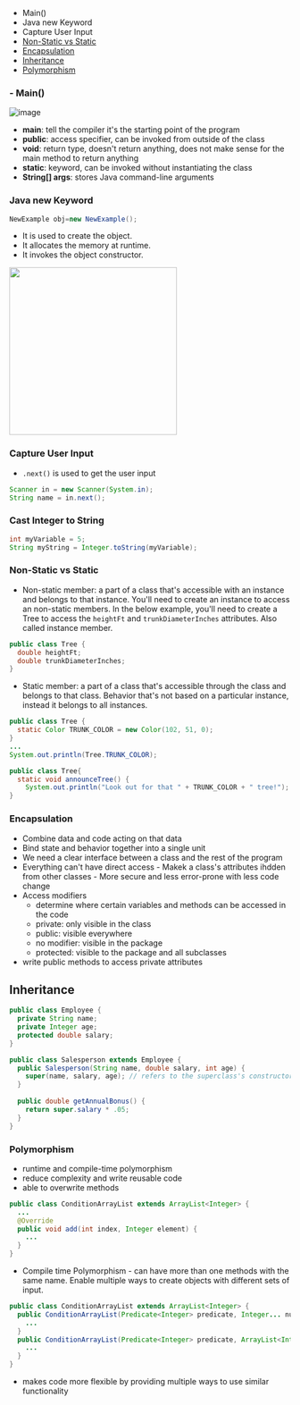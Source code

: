 - Main()
- Java new Keyword
- Capture User Input
- [Non-Static vs Static](#non-static-vs-static)
- [Encapsulation](#encapsulation)
- [Inheritance](#inheritance)
- [Polymorphism](#polymorphism)

### - Main()
![image](https://user-images.githubusercontent.com/24954551/163208415-bc145071-8dcc-4aa5-924c-87d337237c97.png)

- **main**: tell the compiler it's the starting point of the program
- **public**: access specifier, can be invoked from outside of the class
- **void**: return type, doesn't return anything, does not make sense for the main method to return anything
- **static**: keyword, can be invoked without instantiating the class
- **String[] args**: stores Java command-line arguments


### Java new Keyword
```java 
NewExample obj=new NewExample();
```
- It is used to create the object.
- It allocates the memory at runtime.
- It invokes the object constructor.

<img src="https://user-images.githubusercontent.com/24954551/163467845-0ab2853a-96b6-45b5-9833-c9cd4b76c630.png" height="300px" />


### Capture User Input
- `.next()` is used to get the user input
```java 
Scanner in = new Scanner(System.in);
String name = in.next();
```

### Cast Integer to String
```java
int myVariable = 5;
String myString = Integer.toString(myVariable);
```

### Non-Static vs Static
- Non-static member: a part of a class that's accessible with an instance and belongs to that instance. You'll need to create an instance to access an non-static members. In the below example, you'll need to create a Tree to access the `heightFt` and `trunkDiameterInches` attributes. Also called instance member.
```java
public class Tree {
  double heightFt;
  double trunkDiameterInches;
}
```
- Static member: a part of a class that's accessible through the class and belongs to that class. Behavior that's not based on a particular instance, instead it belongs to all instances.
```java
public class Tree {
  static Color TRUNK_COLOR = new Color(102, 51, 0);
}
...
System.out.println(Tree.TRUNK_COLOR);
```
```java
public class Tree{
  static void announceTree() {
    System.out.println("Look out for that " + TRUNK_COLOR + " tree!");
}
```

### Encapsulation
- Combine data and code acting on that data
- Bind state and behavior together into a single unit
- We need a clear interface between a class and the rest of the program
- Everything can't have direct access - Makek a class's attributes ihdden from other classes - More secure and less error-prone with less code change
- Access modifiers
  - determine where certain variables and methods can be accessed in the code
  - private: only visible in the class
  - public: visible everywhere
  - no modifier: visible in the package
  - protected: visible to the package and all subclasses
- write public methods to access private attributes

## Inheritance
```java
public class Employee {
  private String name;
  private Integer age;
  protected double salary;
}

public class Salesperson extends Employee {
  public Salesperson(String name, double salary, int age) {
    super(name, salary, age); // refers to the superclass's constructor
  }
  
  public double getAnnualBonus() {
    return super.salary * .05;
  }
}
```

### Polymorphism
- runtime and compile-time polymorphism
- reduce complexity and write reusable code
- able to overwrite methods
```java
public class ConditionArrayList extends ArrayList<Integer> {
  ...
  @Override
  public void add(int index, Integer element) {
    ...
  }
}
```
- Compile time Polymorphism - can have more than one methods with the same name. Enable multiple ways to create objects with different sets of input.
```java
public class ConditionArrayList extends ArrayList<Integer> {
  public ConditionArrayList(Predicate<Integer> predicate, Integer... nums) {
    ...
  }
  public ConditionArrayList(Predicate<Integer> predicate, ArrayList<Integer> arrayList) {
    ...
  }
}
```
- makes code more flexible by providing multiple ways to use similar functionality

